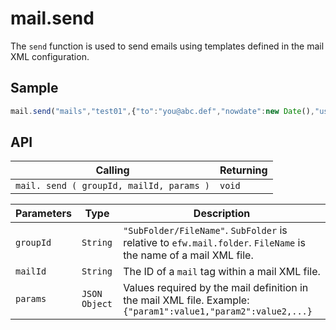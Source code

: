 # mail.send

The `send` function is used to send emails using templates defined in the mail XML configuration.

## Sample

```javascript
mail.send("mails","test01",{"to":"you@abc.def","nowdate":new Date(),"username":"Wang"});
```

## API

| Calling | Returning |
|---|---|
| `mail. send ( groupId, mailId, params )` | `void` |

| Parameters | Type | Description |
|---|---|---|
| `groupId` | `String` | `"SubFolder/FileName"`. `SubFolder` is relative to `efw.mail.folder`. `FileName` is the name of a mail XML file. |
| `mailId` | `String` | The ID of a `mail` tag within a mail XML file. |
| `params` | `JSON Object` | Values required by the mail definition in the mail XML file. Example:<br>```{"param1":value1,"param2":value2,...}``` |

